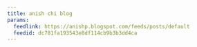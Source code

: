 ```yaml
---
title: anish chi blog
params:
  feedlink: https://anishp.blogspot.com/feeds/posts/default
  feedid: dc781fa193543e8df114cb9b3b3dd4ca
---
```

